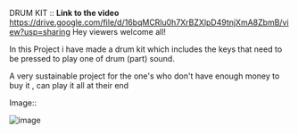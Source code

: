  DRUM KIT   :: 
 **Link to the video**
 https://drive.google.com/file/d/16bqMCRlu0h7XrBZXlpD49tnjXmA8ZbmB/view?usp=sharing
 Hey viewers welcome all!
 
 In this Project i have made a drum kit which includes the keys that need to be pressed to play one of drum (part) sound.
 
 A very sustainable project for the one's who don't have enough money to buy it , can play it all at their end 
 
 Image::
 
 ![image](https://user-images.githubusercontent.com/100613653/181891422-24625f08-b12b-4b17-a74e-291706e69ba2.png)

